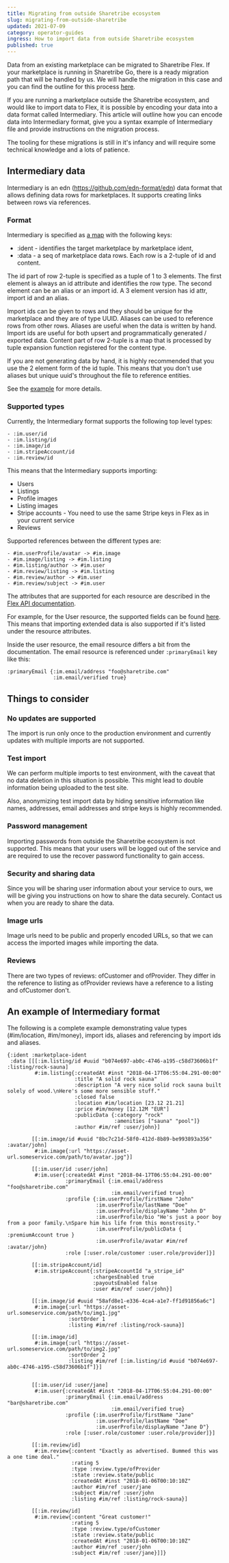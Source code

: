```yaml
---
title: Migrating from outside Sharetribe ecosystem
slug: migrating-from-outside-sharetribe
updated: 2021-07-09
category: operator-guides
ingress: How to import data from outside Sharetribe ecosystem
published: true
---
```


Data from an existing marketplace can be migrated to Sharetribe Flex. If your
marketplace is running in Sharetribe Go, there is a ready migration path
that will be handled by us. We will handle the migration in this case
and you can find the outline for this process
[here](https://www.sharetribe.com/docs/operator-guides/go-to-flex-migration/).

If you are running a marketplace outside the Sharetribe ecosystem, and
would like to import data to Flex, it is possible by encoding your data
into a data format called Intermediary. This article will outline how
you can encode data into Intermediary format, give you a syntax example
of Intermediary file and provide instructions on the migration process.

The tooling for these migrations is still in it's infancy and will
require some technical knowledge and a lots of patience.

## Intermediary data

Intermediary is an edn (https://github.com/edn-format/edn) data format
that allows defining data rows for marketplaces. It supports creating
links between rows via references.

### Format

Intermediary is specified as
[a map](https://clojure.org/reference/data_structures#Maps) with the
following keys:

- :ident - identifies the target marketplace by marketplace ident,
- :data - a seq of marketplace data rows. Each row is a 2-tuple of id
  and content.

The id part of row 2-tuple is specified as a tuple of 1 to 3 elements.
The first element is always an id attribute and identifies the row type. The
second element can be an alias or an import id. A 3 element version has
id attr, import id and an alias.

Import ids can be given to rows and they should be unique for the
marketplace and they are of type UUID. Aliases can be used to reference
rows from other rows. Aliases are useful when the data is written by
hand. Import ids are useful for both upsert and programmatically
generated / exported data. Content part of row 2-tuple is a map that is
processed by tuple expansion function registered for the content type.

If you are not generating data by hand, it is highly recommended that
you use the 2 element form of the id tuple. This means that you don't
use aliases but unique uuid's throughout the file to reference entities.

See the [example](#an-example-of-intermediary-format) for more details.

### Supported types

Currently, the Intermediary format supports the following top level
types:

```
- :im.user/id
- :im.listing/id
- :im.image/id
- :im.stripeAccount/id
- :im.review/id
```

This means that the Intermediary supports importing:

- Users
- Listings
- Profile images
- Listing images
- Stripe accounts - You need to use the same Stripe keys in Flex as in
  your current service
- Reviews

Supported references between the different types are:

```
- #im.userProfile/avatar -> #im.image
- #im.image/listing -> #im.listing
- #im.listing/author -> #im.user
- #im.review/listing -> #im.listing
- #im.review/author -> #im.user
- #im.review/subject -> #im.user
```

The attributes that are supported for each resource are described in the
[Flex API documentation](https://www.sharetribe.com/api-reference/).

For example, for the User resource, the supported fields can be found
[here](https://www.sharetribe.com/api-reference/marketplace.html#current-user).
This means that importing extended data is also supported if it's listed
under the resource attributes.

Inside the user resource, the email resource differs a bit from the
documentation. The email resource is referenced under `:primaryEmail` key
like this:

```
:primaryEmail {:im.email/address "foo@sharetribe.com"
               :im.email/verified true}
```

## Things to consider

### No updates are supported

The import is run only once to the production environment and currently
updates with multiple imports are not supported.

### Test import

We can perform multiple imports to test environment, with the caveat
that no data deletion in this situation is possible. This might lead to
double information being uploaded to the test site.

Also, anonymizing test import data by hiding sensitive information like
names, addresses, email addresses and stripe keys is highly recommended.

### Password management

Importing passwords from outside the Sharetribe ecosystem is not
supported. This means that your users will be logged out of the service
and are required to use the recover password functionality to gain
access.

### Security and sharing data

Since you will be sharing user information about your service to ours,
we will be giving you instructions on how to share the data securely.
Contact us when you are ready to share the data.

### Image urls

Image urls need to be public and properly encoded URLs, so that we can
access the imported images while importing the data.

### Reviews

There are two types of reviews: ofCustomer and ofProvider. They differ
in the reference to listing as ofProvider reviews have a reference to a
listing and ofCustomer don't.

## An example of Intermediary format

The following is a complete example demonstrating value types
(#im/location, #im/money), import ids, aliases and referencing by import
ids and aliases.

```
{:ident :marketplace-ident
 :data [[[:im.listing/id #uuid "b074e697-ab0c-4746-a195-c58d73606b1f" :listing/rock-sauna]
         #:im.listing{:createdAt #inst "2018-04-17T06:55:04.291-00:00"
                      :title "A solid rock sauna"
                      :description "A very nice solid rock sauna built solely of wood.\nHere's some more sensible stuff."
                      :closed false
                      :location #im/location [23.12 21.21]
                      :price #im/money [12.12M "EUR"]
                      :publicData {:category "rock"
                                   :amenities ["sauna" "pool"]}
                      :author #im/ref :user/john}]

        [[:im.image/id #uuid "8bc7c21d-58f0-412d-8b89-be993893a356" :avatar/john]
         #:im.image{:url "https://asset-url.someservice.com/path/to/avatar.jpg"}]

        [[:im.user/id :user/john]
         #:im.user{:createdAt #inst "2018-04-17T06:55:04.291-00:00"
                   :primaryEmail {:im.email/address "foo@sharetribe.com"
                                  :im.email/verified true}
                   :profile {:im.userProfile/firstName "John"
                             :im.userProfile/lastName "Doe"
                             :im.userProfile/displayName "John D"
                             :im.userProfile/bio "He's just a poor boy from a poor family.\nSpare him his life from this monstrosity."
                             :im.userProfile/publicData { :premiumAccount true }
                             :im.userProfile/avatar #im/ref :avatar/john}
                   :role [:user.role/customer :user.role/provider]}]

        [[:im.stripeAccount/id]
         #:im.stripeAccount{:stripeAccountId "a_stripe_id"
                            :chargesEnabled true
                            :payoutsEnabled false
                            :user #im/ref :user/john}]

        [[:im.image/id #uuid "58afd8e1-e336-4ca4-a1e7-ff1d91856a6c"]
         #:im.image{:url "https://asset-url.someservice.com/path/to/img1.jpg"
                    :sortOrder 1
                    :listing #im/ref :listing/rock-sauna}]

        [[:im.image/id]
         #:im.image{:url "https://asset-url.someservice.com/path/to/img2.jpg"
                    :sortOrder 2
                    :listing #im/ref [:im.listing/id #uuid "b074e697-ab0c-4746-a195-c58d73606b1f"]}]


        [[:im.user/id :user/jane]
         #:im.user{:createdAt #inst "2018-04-17T06:55:04.291-00:00"
                   :primaryEmail {:im.email/address "bar@sharetribe.com"
                                  :im.email/verified true}
                   :profile {:im.userProfile/firstName "Jane"
                             :im.userProfile/lastName "Doe"
                             :im.userProfile/displayName "Jane D"}
                   :role [:user.role/customer :user.role/provider]}]

        [[:im.review/id]
         #:im.review{:content "Exactly as advertised. Bummed this was a one time deal."
                     :rating 5
                     :type :review.type/ofProvider
                     :state :review.state/public
                     :createdAt #inst "2018-01-06T00:10:10Z"
                     :author #im/ref :user/jane
                     :subject #im/ref :user/john
                     :listing #im/ref :listing/rock-sauna}]

        [[:im.review/id]
         #:im.review{:content "Great customer!"
                     :rating 5
                     :type :review.type/ofCustomer
                     :state :review.state/public
                     :createdAt #inst "2018-01-06T00:10:10Z"
                     :author #im/ref :user/john
                     :subject #im/ref :user/jane}]]}
```
